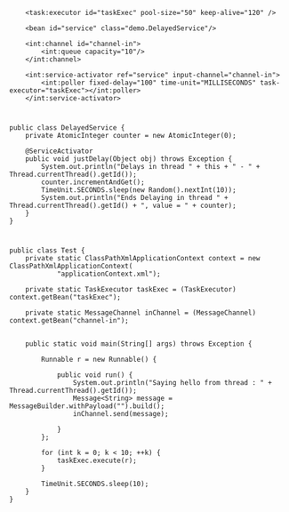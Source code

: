         <task:executor id="taskExec" pool-size="50" keep-alive="120" />

    	<bean id="service" class="demo.DelayedService"/>

        <int:channel id="channel-in">
            <int:queue capacity="10"/>
        </int:channel>

    	<int:service-activator ref="service" input-channel="channel-in">
            <int:poller fixed-delay="100" time-unit="MILLISECONDS" task-executor="taskExec"></int:poller>
        </int:service-activator>

#
    public class DelayedService {
        private AtomicInteger counter = new AtomicInteger(0);

        @ServiceActivator
        public void justDelay(Object obj) throws Exception {
            System.out.println("Delays in thread " + this + " - " + Thread.currentThread().getId());
            counter.incrementAndGet();
            TimeUnit.SECONDS.sleep(new Random().nextInt(10));
            System.out.println("Ends Delaying in thread " + Thread.currentThread().getId() + ", value = " + counter);
        }
    }

#
    public class Test {
        private static ClassPathXmlApplicationContext context = new ClassPathXmlApplicationContext(
                "applicationContext.xml");

        private static TaskExecutor taskExec = (TaskExecutor) context.getBean("taskExec");

        private static MessageChannel inChannel = (MessageChannel) context.getBean("channel-in");


        public static void main(String[] args) throws Exception {

            Runnable r = new Runnable() {

                public void run() {
                    System.out.println("Saying hello from thread : " + Thread.currentThread().getId());
                    Message<String> message = MessageBuilder.withPayload("").build();
                    inChannel.send(message);

                }
            };

            for (int k = 0; k < 10; ++k) {
                taskExec.execute(r);
            }

            TimeUnit.SECONDS.sleep(10);
        }
    }
